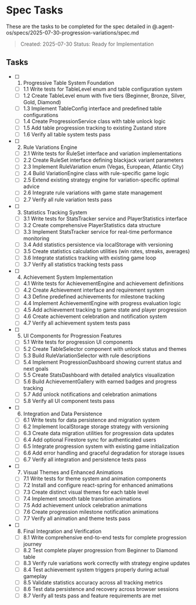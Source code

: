 # Spec Tasks

These are the tasks to be completed for the spec detailed in @.agent-os/specs/2025-07-30-progression-variations/spec.md

> Created: 2025-07-30
> Status: Ready for Implementation

## Tasks

- [ ] 1. Progressive Table System Foundation
  - [ ] 1.1 Write tests for TableLevel enum and table configuration system
  - [ ] 1.2 Create TableLevel enum with five tiers (Beginner, Bronze, Silver, Gold, Diamond)
  - [ ] 1.3 Implement TableConfig interface and predefined table configurations
  - [ ] 1.4 Create ProgressionService class with table unlock logic
  - [ ] 1.5 Add table progression tracking to existing Zustand store
  - [ ] 1.6 Verify all table system tests pass

- [ ] 2. Rule Variations Engine
  - [ ] 2.1 Write tests for RuleSet interface and variation implementations
  - [ ] 2.2 Create RuleSet interface defining blackjack variant parameters
  - [ ] 2.3 Implement RuleVariation enum (Vegas, European, Atlantic City)
  - [ ] 2.4 Build VariationEngine class with rule-specific game logic
  - [ ] 2.5 Extend existing strategy engine for variation-specific optimal advice
  - [ ] 2.6 Integrate rule variations with game state management
  - [ ] 2.7 Verify all rule variation tests pass

- [ ] 3. Statistics Tracking System
  - [ ] 3.1 Write tests for StatsTracker service and PlayerStatistics interface
  - [ ] 3.2 Create comprehensive PlayerStatistics data structure
  - [ ] 3.3 Implement StatsTracker service for real-time performance monitoring
  - [ ] 3.4 Add statistics persistence via localStorage with versioning
  - [ ] 3.5 Create statistics calculation utilities (win rates, streaks, averages)
  - [ ] 3.6 Integrate statistics tracking with existing game loop
  - [ ] 3.7 Verify all statistics tracking tests pass

- [ ] 4. Achievement System Implementation
  - [ ] 4.1 Write tests for AchievementEngine and achievement definitions
  - [ ] 4.2 Create Achievement interface and requirement system
  - [ ] 4.3 Define predefined achievements for milestone tracking
  - [ ] 4.4 Implement AchievementEngine with progress evaluation logic
  - [ ] 4.5 Add achievement tracking to game state and player progression
  - [ ] 4.6 Create achievement celebration and notification system
  - [ ] 4.7 Verify all achievement system tests pass

- [ ] 5. UI Components for Progression Features
  - [ ] 5.1 Write tests for progression UI components
  - [ ] 5.2 Create TableSelector component with unlock status and themes
  - [ ] 5.3 Build RuleVariationSelector with rule descriptions
  - [ ] 5.4 Implement ProgressionDashboard showing current status and next goals
  - [ ] 5.5 Create StatsDashboard with detailed analytics visualization
  - [ ] 5.6 Build AchievementGallery with earned badges and progress tracking
  - [ ] 5.7 Add unlock notifications and celebration animations
  - [ ] 5.8 Verify all UI component tests pass

- [ ] 6. Integration and Data Persistence
  - [ ] 6.1 Write tests for data persistence and migration system
  - [ ] 6.2 Implement localStorage storage strategy with versioning
  - [ ] 6.3 Create data migration utilities for progression data updates
  - [ ] 6.4 Add optional Firestore sync for authenticated users
  - [ ] 6.5 Integrate progression system with existing game initialization
  - [ ] 6.6 Add error handling and graceful degradation for storage issues
  - [ ] 6.7 Verify all integration and persistence tests pass

- [ ] 7. Visual Themes and Enhanced Animations
  - [ ] 7.1 Write tests for theme system and animation components
  - [ ] 7.2 Install and configure react-spring for enhanced animations
  - [ ] 7.3 Create distinct visual themes for each table level
  - [ ] 7.4 Implement smooth table transition animations
  - [ ] 7.5 Add achievement unlock celebration animations
  - [ ] 7.6 Create progression milestone notification animations
  - [ ] 7.7 Verify all animation and theme tests pass

- [ ] 8. Final Integration and Verification
  - [ ] 8.1 Write comprehensive end-to-end tests for complete progression journey
  - [ ] 8.2 Test complete player progression from Beginner to Diamond table
  - [ ] 8.3 Verify rule variations work correctly with strategy engine updates
  - [ ] 8.4 Test achievement system triggers properly during actual gameplay
  - [ ] 8.5 Validate statistics accuracy across all tracking metrics
  - [ ] 8.6 Test data persistence and recovery across browser sessions
  - [ ] 8.7 Verify all tests pass and feature requirements are met